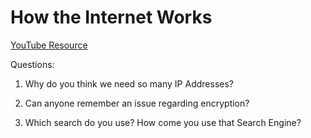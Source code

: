 # How the Internet Works

[YouTube Resource](https://www.youtube.com/playlist?list=PLzdnOPI1iJNfMRZm5DDxco3UdsFegvuB7)

Questions:

1. Why do you think we need so many IP Addresses?

2. Can anyone remember an issue regarding encryption?

3. Which search do you use? How come you use that Search Engine?